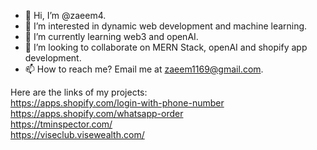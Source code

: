 - 👋 Hi, I’m @zaeem4.
- 👀 I’m interested in dynamic web development and machine learning.
- 🌱 I’m currently learning web3 and openAI.
- 💞️ I’m looking to collaborate on MERN Stack, openAI and shopify app development.
- 📫 How to reach me? Email me at zaeem1169@gmail.com.

Here are the links of my projects: <br/>
  https://apps.shopify.com/login-with-phone-number <br/>
  https://apps.shopify.com/whatsapp-order <br/>
  https://tminspector.com/ <br/>
  https://viseclub.visewealth.com/ <br/>
  
<!---
zaeem4/zaeem4 is a ✨ special ✨ repository because its `README.md` (this file) appears on your GitHub profile.
You can click the Preview link to take a look at your changes.
--->
